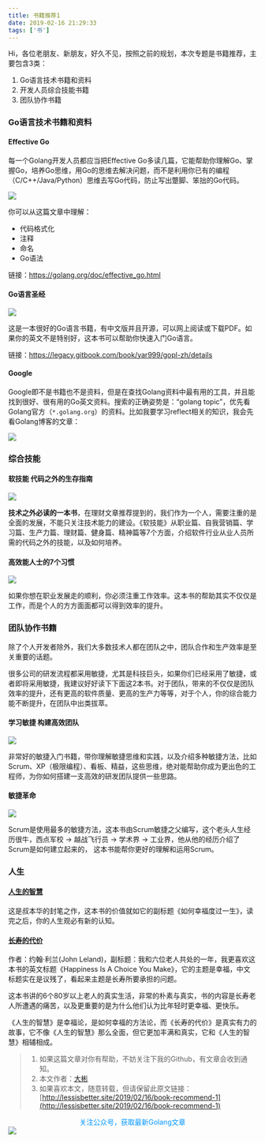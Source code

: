 ```yaml
---
title: 书籍推荐1
date: 2019-02-16 21:29:33
tags: ['书']
---
```




Hi，各位老朋友、新朋友，好久不见，按照之前的规划，本次专题是书籍推荐，主要包含3类：
1. Go语言技术书籍和资料
2. 开发人员综合技能书籍
3. 团队协作书籍

### Go语言技术书籍和资料

#### Effective Go
每一个Golang开发人员都应当把Effective Go多读几篇，它能帮助你理解Go、掌握Go，培养Go思维，用Go的思维去解决问题，而不是利用你已有的编程（C/C++/Java/Python）思维去写Go代码，防止写出蹩脚、笨拙的Go代码。

![](https://lessisbetter.site/images/2019-02-Effective-go.png)


你可以从这篇文章中理解：
- 代码格式化
- 注释
- 命名
- Go语法

链接：https://golang.org/doc/effective_go.html


#### Go语言圣经
![](https://lessisbetter.site/images/2019-02-go-book.png)


这是一本很好的Go语言书籍，有中文版并且开源，可以网上阅读或下载PDF。如果你的英文不是特别好，这本书可以帮助你快速入门Go语言。

链接：https://legacy.gitbook.com/book/yar999/gopl-zh/details

#### Google

Google即不是书籍也不是资料，但是在查找Golang资料中最有用的工具，并且能找到很好、很有用的Go英文资料。搜索的正确姿势是：“golang topic”，优先看Golang官方（`*.golang.org`）的资料。比如我要学习reflect相关的知识，我会先看Golang博客的文章：

![](https://lessisbetter.site/images/2019-02-google-go.png)



### 综合技能



#### 软技能 代码之外的生存指南
![](https://lessisbetter.site/images/2019-02-soft-skill.png)


**技术之外必读的一本书**，在理财文章推荐提到的，我们作为一个人，需要注重的是全面的发展，不能只关注技术能力的建设。《软技能》从职业篇、自我营销篇、学习篇、生产力篇、理财篇、健身篇、精神篇等7个方面，介绍软件行业从业人员所需的代码之外的技能，以及如何培养。

#### 高效能人士的7个习惯
![](https://lessisbetter.site/images/2019-02-7-habits.png)

如果你想在职业发展走的顺利，你必须注重工作效率。这本书的帮助其实不仅仅是工作，而是个人的方方面面都可以得到效率的提升。

### 团队协作书籍

除了个人开发者除外，我们大多数技术人都在团队之中，团队合作和生产效率是至关重要的话题。

很多公司的研发流程都采用敏捷，尤其是科技巨头，如果你们已经采用了敏捷，或者即将采用敏捷，我建议好好读下下面这2本书。对于团队，带来的不仅仅是团队效率的提升，还有更高的软件质量、更高的生产力等等，对于个人，你的综合能力能不断提升，在团队中出类拔萃。


#### 学习敏捷 构建高效团队
![](https://lessisbetter.site/images/2019-02-learn-agile.png)

非常好的敏捷入门书籍，带你理解敏捷思维和实践，以及介绍多种敏捷方法，比如Scrum、XP（极限编程）、看板、精益，这些思维，绝对能帮助你成为更出色的工程师，为你如何搭建一支高效的研发团队提供一些思路。

#### 敏捷革命
![](https://lessisbetter.site/images/2019-02-agile-revolution.png)

Scrum是使用最多的敏捷方法，这本书由Scrum敏捷之父编写，这个老头人生经历很牛，西点军校 -> 越战飞行员 -> 学术界 -> 工业界，他从他的经历介绍了Scrum是如何建立起来的， 这本书能帮你更好的理解和运用Scrum。

### 人生

#### [人生的智慧](https://book.douban.com/subject/3261600/)

这是叔本华的封笔之作，这本书的价值就如它的副标题《如何幸福度过一生》，读完之后，你的人生观必有新的认知。

#### [长寿的代价](https://book.douban.com/subject/35017563/)

作者：约翰·利兰(John Leland)，副标题：我和六位老人共处的一年，我更喜欢这本书的英文标题《Happiness Is A Choice You Make》，它的主题是幸福，中文标题实在是议残了，看起来主题是长寿所要承担的问题。

这本书讲的6个80岁以上老人的真实生活，非常的朴素与真实，书的内容是长寿老人所遭遇的痛苦，以及更重要的是为什么他们认为比年轻时更幸福、更快乐。

《人生的智慧》是幸福论，是如何幸福的方法论，而《长寿的代价》是真实有力的故事，它不像《人生的智慧》那么全面，但它更加丰满和真实，它和《人生的智慧》相辅相成。

> 1. 如果这篇文章对你有帮助，不妨关注下我的Github，有文章会收到通知。
> 2. 本文作者：[大彬](http://lessisbetter.site/about/)
> 3. 如果喜欢本文，随意转载，但请保留此原文链接：[http://lessisbetter.site/2019/02/16/book-recommend-1](http://lessisbetter.site/2019/02/16/book-recommend-1)


<div style="color:#0096FF; text-align:center">关注公众号，获取最新Golang文章</div>
<img src="https://lessisbetter.site/images/2019-01-article_qrcode.jpg" style="border:0"  align=center />
